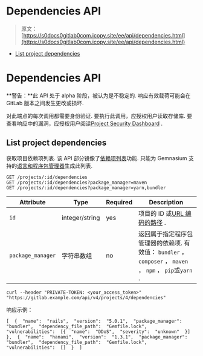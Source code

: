 # Dependencies API

> 原文：[https://s0docs0gitlab0com.icopy.site/ee/api/dependencies.html](https://s0docs0gitlab0com.icopy.site/ee/api/dependencies.html)

*   [List project dependencies](#list-project-dependencies)

# Dependencies API[](#dependencies-api-ultimate "Permalink")

**警告：**此 API 处于 alpha 阶段，被认为是不稳定的. 响应有效载荷可能会在 GitLab 版本之间发生更改或损坏.

对此端点的每次调用都需要身份验证. 要执行此调用，应授权用户读取存储库. 要查看响应中的漏洞，应授权用户阅读[Project Security Dashboard](../user/application_security/security_dashboard/index.html#project-security-dashboard) .

## List project dependencies[](#list-project-dependencies "Permalink")

获取项目依赖项列表. 该 API 部分镜像了[依赖项列表](../user/application_security/dependency_list/index.html)功能. 只能为 Gemnasium 支持的[语言和程序包管理器](../user/application_security/dependency_scanning/index.html#supported-languages-and-package-managers)生成此列表.

```
GET /projects/:id/dependencies
GET /projects/:id/dependencies?package_manager=maven
GET /projects/:id/dependencies?package_manager=yarn,bundler 
```

| Attribute | Type | Required | Description |
| --- | --- | --- | --- |
| `id` | integer/string | yes | 项目的 ID 或[URL 编码的路径](README.html#namespaced-path-encoding) . |
| `package_manager` | 字符串数组 | no | 返回属于指定程序包管理器的依赖项. 有效值： `bundler` ， `composer` ， `maven` ， `npm` ， `pip`或`yarn` . |

```
curl --header "PRIVATE-TOKEN: <your_access_token>" "https://gitlab.example.com/api/v4/projects/4/dependencies" 
```

响应示例：

```
[  {  "name":  "rails",  "version":  "5.0.1",  "package_manager":  "bundler",  "dependency_file_path":  "Gemfile.lock",  "vulnerabilities":  [{  "name":  "DDoS",  "severity":  "unknown"  }]  },  {  "name":  "hanami",  "version":  "1.3.1",  "package_manager":  "bundler",  "dependency_file_path":  "Gemfile.lock",  "vulnerabilities":  []  }  ] 
```